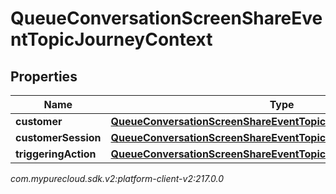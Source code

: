 # QueueConversationScreenShareEventTopicJourneyContext


## Properties

| Name | Type | Description | Notes |
| ------------ | ------------- | ------------- | ------------- |
| **customer** | [**QueueConversationScreenShareEventTopicJourneyCustomer**](QueueConversationScreenShareEventTopicJourneyCustomer) |  |  [optional] |
| **customerSession** | [**QueueConversationScreenShareEventTopicJourneyCustomerSession**](QueueConversationScreenShareEventTopicJourneyCustomerSession) |  |  [optional] |
| **triggeringAction** | [**QueueConversationScreenShareEventTopicJourneyAction**](QueueConversationScreenShareEventTopicJourneyAction) |  |  [optional] |




_com.mypurecloud.sdk.v2:platform-client-v2:217.0.0_
